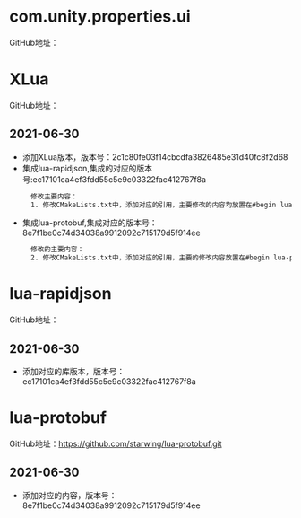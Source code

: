 # com.unity.properties.ui

GitHub地址：

# XLua

GitHub地址：

## 2021-06-30
- 添加XLua版本，版本号：2c1c80fe03f14cbcdfa3826485e31d40fc8f2d68
- 集成lua-rapidjson,集成的对应的版本号:ec17101ca4ef3fdd55c5e9c03322fac412767f8a
  ```txt
    修改主要内容：
    1. 修改CMakeLists.txt中，添加对应的引用，主要修改的内容均放置在#begin lua-rapidjson与#end lua-rapidjson中
  ```
- 集成lua-protobuf,集成对应的版本号：8e7f1be0c74d34038a9912092c715179d5f914ee
  ```txt
    修改的主要内容：
    2. 修改CMakeLists.txt中，添加对应的引用，主要的修改内容放置在#begin lua-protobuf与#end lua-protobuf中
  ```

# lua-rapidjson

GitHub地址：

## 2021-06-30
- 添加对应的库版本，版本号：ec17101ca4ef3fdd55c5e9c03322fac412767f8a

# lua-protobuf

GitHub地址：https://github.com/starwing/lua-protobuf.git

## 2021-06-30
- 添加对应的内容，版本号：8e7f1be0c74d34038a9912092c715179d5f914ee